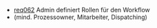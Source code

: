  * [req062](https://github.com/PolitAktiv/politaktiv-requirements/tree/master/de/requirements/req062/req062.md) Admin definiert Rollen für den Workflow
  * (mind. Prozessowner, Mitarbeiter, Dispatching)
